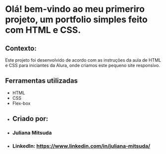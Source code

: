# Olá! bem-vindo ao meu primeriro projeto, um portfolio simples feito com HTML e CSS.
## Contexto:
Este projeto foi desenvolvido de acordo com as instruções da aula de HTML e CSS para iniciantes da Alura, onde criamos este pequeno site responsivo.
## Ferramentas utilizadas
* HTML
* CSS
* Flex-box
* ## Criado por:
* ### Juliana Mitsuda
* ### LinkedIn: https://www.linkedin.com/in/juliana-mitsuda/
